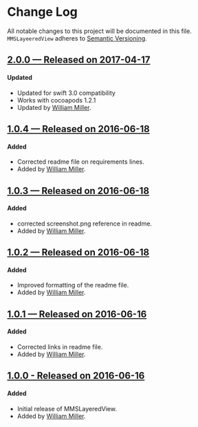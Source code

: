 # Change Log
All notable changes to this project will be documented in this file.
`MMSLayeeredView` adheres to [Semantic Versioning](http://semver.org/).

## [2.0.0 — Released on 2017-04-17](https://github.com/miller-ms/MMSLayeeredView/releases/tag/2.0.0)
#### Updated
- Updated for swift 3.0 compatibility
- Works with cocoapods 1.2.1
- Updated by [William Miller](https://github.com/miller-ms).


## [1.0.4 — Released on 2016-06-18](https://github.com/miller-ms/MMSLayeeredView/releases/tag/1.0.4)

#### Added
- Corrected readme file on requirements lines.
- Added by [William Miller](https://github.com/miller-ms).

## [1.0.3 — Released on 2016-06-18](https://github.com/miller-ms/MMSLayeeredView/releases/tag/1.0.3)

#### Added
- corrected screenshot.png reference in readme.
- Added by [William Miller](https://github.com/miller-ms).

## [1.0.2 — Released on 2016-06-18](https://github.com/miller-ms/MMSLayeeredView/releases/tag/1.0.2)

#### Added
- Improved formatting of the readme file.
- Added by [William Miller](https://github.com/miller-ms).

## [1.0.1 — Released on 2016-06-16](https://github.com/miller-ms/MMSLayeeredView/releases/tag/1.0.1)

#### Added
- Corrected links in readme file.
- Added by [William Miller](https://github.com/miller-ms).

## [1.0.0 - Released on 2016-06-16](https://github.com/miller-ms/MMSLayeeredView/releases/tag/1.0.0)

#### Added
- Initial release of MMSLayeredView.
- Added by [William Miller](https://github.com/miller-ms).
